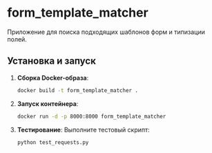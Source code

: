 # form_template_matcher

Приложение для поиска подходящих шаблонов форм и типизации полей.

## Установка и запуск

1. **Сборка Docker-образа**:
    ```bash
    docker build -t form_template_matcher .
    ```

2. **Запуск контейнера**:
    ```bash
    docker run -d -p 8000:8000 form_template_matcher
    ```

3. **Тестирование**:
    Выполните тестовый скрипт:
    ```bash
    python test_requests.py
    ```
